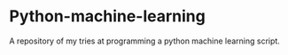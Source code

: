 # Python-machine-learning
A repository of my tries at programming a python machine learning script.
